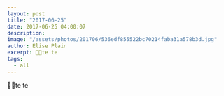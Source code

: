 ```yaml
---
layout: post
title: "2017-06-25"
date: 2017-06-25 04:00:07
description: 
image: "/assets/photos/201706/536edf855522bc70214faba31a578b3d.jpg"
author: Elise Plain
excerpt: 🐝🐝te te
tags: 
  - all
---
```


🐝🐝te te
<p></p>
